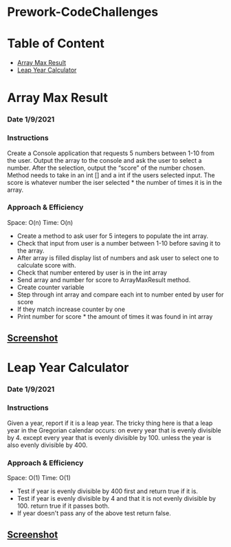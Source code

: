 # Prework-CodeChallenges
# Table of Content

* [Array Max Result](#Array-Max-Result)
* [Leap Year Calculator](#Leap-Year-Calculator)

# Array Max Result
### Date 1/9/2021

### Instructions
Create a Console application that requests 5 numbers between 1-10 from the user. 
Output the array to the console and ask the user to select a number. After the selection, output the “score” of the number chosen.
Method needs to take in an int [] and a int if the users selected input.
The score is whatever number the iser selected * the number of times it is in the array.

### Approach & Efficiency
Space: O(n)
Time:  O(n)
* Create a method to ask user for 5 integers to populate the int array.
* Check that input from user is a number between 1-10 before saving it to the array.
* After array is filled display list of numbers and ask user to select one to calculate score with.
* Check that number entered by user is in the int array
* Send array and number for score to ArrayMaxResult method.
* Create counter variable
* Step through int array and compare each int to number ented by user for score
* If they match increase counter by one
* Print number for score * the amount of times it was found in int array

[Screenshot](img\ArrayMaxResultScreenshot.png)
---------------------------------------------------------------------------

# Leap Year Calculator
### Date 1/9/2021

### Instructions
Given a year, report if it is a leap year.
The tricky thing here is that a leap year in the Gregorian calendar occurs:
on every year that is evenly divisible by 4.
except every year that is evenly divisible by 100.
unless the year is also evenly divisible by 400.

### Approach & Efficiency
Space: O(1)
Time:  O(1)
* Test if year is evenly divisible by 400 first and return true if it is.
* Test if year is evenly divisible by 4 and that it is not evenly divisible by 100. return true if it passes both.
* If year doesn't pass any of the above test return false.

[Screenshot](Prework-CodeChallenges/img/LeapYearCalcScreenshot.png)
--------------------------------------------------------------------
